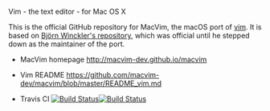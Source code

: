 Vim - the text editor - for Mac OS X

This is the official GitHub repository for MacVim, the macOS port of [vim](https://github.com/vim/vim). It is based on
[Björn Winckler's repository](https://github.com/b4winckler/macvim), which was official until he stepped down as the
maintainer of the port.

- MacVim homepage http://macvim-dev.github.io/macvim

- Vim README https://github.com/macvim-dev/macvim/blob/master/README_vim.md

- Travis CI <a href="https://travis-ci.org/macvim-dev/macvim"><img src="https://travis-ci.org/macvim-dev/macvim.svg?branch=master" alt="Build Status"></a><a href="https://travis-ci.org/macvim-dev/homebrew-macvim"><img src="https://travis-ci.org/macvim-dev/homebrew-macvim.svg?branch=master" alt="Build Status"></a>

